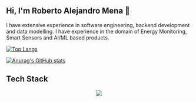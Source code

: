 ## Hi, I'm Roberto Alejandro Mena 👋
I have extensive experience in software engineering, backend development and data modelling. I have experience in the domain of Energy Monitoring, Smart Sensors and AI/ML based products.
 
[![Top Langs](https://github-readme-stats.vercel.app/api/top-langs/?username=angeluz-07&size_weight=0.5&count_weight=0.99&layout=compact)](https://github.com/anuraghazra/github-readme-stats)

[![Anurag's GitHub stats](https://github-readme-stats.vercel.app/api?username=Angeluz-07&hide=contribs&show_icons=true&rank_icon=github)](https://github.com/anuraghazra/github-readme-stats)

## Tech Stack
<p align="center">
  <a href="https://skillicons.dev">
    <img src="https://skillicons.dev/icons?i=python,vscode,flask,fastapi,django,docker,git,github,rabbitmq,aws,gcp,azure,cassandra,postgres,mongo,mysql,java,net,html,css" />
  </a>
</p>

<!--
**Angeluz-07/Angeluz-07** is a ✨ _special_ ✨ repository because its `README.md` (this file) appears on your GitHub profile.

Here are some ideas to get you started:

- 🔭 I’m currently working on ...
- 🌱 I’m currently learning ...
- 👯 I’m looking to collaborate on ...
- 🤔 I’m looking for help with ...
- 💬 Ask me about ...
- 📫 How to reach me: ...
- 😄 Pronouns: ...
- ⚡ Fun fact: ...
-->

